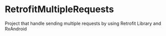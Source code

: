 # RetrofitMultipleRequests
Project that handle sending multiple requests by using Retrofit Library and RxAndroid
